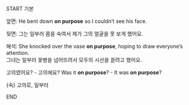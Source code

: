 START
기본

앞면:
He bent down **on purpose** so I couldn’t see his face.  

뒷면:
그는 일부러 몸을 숙여서 제가 그의 얼굴을 못 보게 했어요.

해석:
She knocked over the vase **on purpose**, hoping to draw everyone’s attention.  
그녀는 일부러 꽃병을 넘어뜨려서 모두의 시선을 끌려고 했어요.

고의였어요? - 고의에요?
Was it **on purpose**? - It was **on purpose**?

{숙} 고의로, 일부러
<!--ID: 1743591896150-->
END
